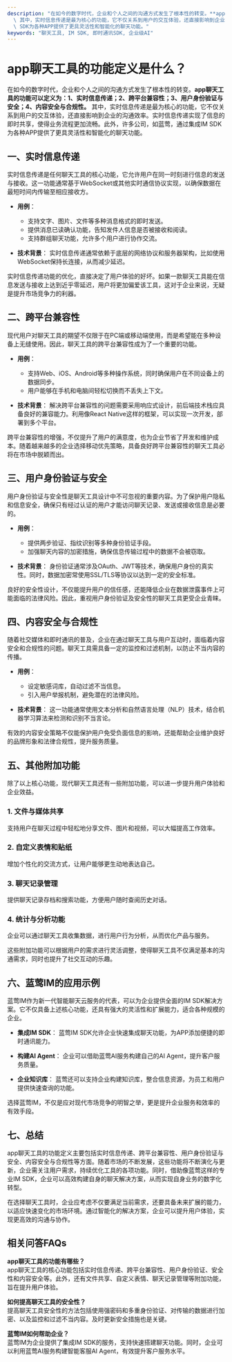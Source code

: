 ```yaml
---
description: "在如今的数字时代，企业和个人之间的沟通方式发生了根本性的转变。**app聊天工具的功能可以定义为：1、实时信息传递；2、跨平台兼容性；3、用户身份验证与安全；4、内容安全与合规性。**\
  \ 其中，实时信息传递是最为核心的功能，它不仅关系到用户的交互体验，还直接影响到企业的沟通效率。实时信息传递实现了信息的即时共享，使得业务流程更加流畅。此外，许多公司，如蓝莺，通过集成IM\
  \ SDK为各种APP提供了更具灵活性和智能化的聊天功能。"
keywords: "聊天工具, IM SDK, 即时通讯SDK, 企业级AI"
---
```

# app聊天工具的功能定义是什么？

在如今的数字时代，企业和个人之间的沟通方式发生了根本性的转变。**app聊天工具的功能可以定义为：1、实时信息传递；2、跨平台兼容性；3、用户身份验证与安全；4、内容安全与合规性。** 其中，实时信息传递是最为核心的功能，它不仅关系到用户的交互体验，还直接影响到企业的沟通效率。实时信息传递实现了信息的即时共享，使得业务流程更加流畅。此外，许多公司，如蓝莺，通过集成IM SDK为各种APP提供了更具灵活性和智能化的聊天功能。

## 一、实时信息传递

实时信息传递是任何聊天工具的核心功能，它允许用户在同一时刻进行信息的发送与接收。这一功能通常基于WebSocket或其他实时通信协议实现，以确保数据在最短时间内传输至相应接收方。

- **用例**：
  - 支持文字、图片、文件等多种消息格式的即时发送。
  - 提供消息已读确认功能，告知发件人信息是否被接收和阅读。
  - 支持群组聊天功能，允许多个用户进行协作交流。

- **技术背景**：
  实时信息传递通常依赖于底层的网络协议和服务器架构，比如使用WebSocket保持长连接，从而减少延迟。

实时信息传递功能的优化，直接决定了用户体验的好坏。如果一款聊天工具能在信息发送与接收上达到近乎零延迟，用户将更加偏爱该工具，这对于企业来说，无疑是提升市场竞争力的利器。

## 二、跨平台兼容性

现代用户对聊天工具的期望不仅限于在PC端或移动端使用，而是希望能在多种设备上无缝使用。因此，聊天工具的跨平台兼容性成为了一个重要的功能。

- **用例**：
  - 支持Web、iOS、Android等多种操作系统，同时确保用户在不同设备上的数据同步。
  - 用户能够在手机和电脑间轻松切换而不丢失上下文。
  
- **技术背景**：
  解决跨平台兼容性的问题需要采用响应式设计，前后端技术栈应具备良好的兼容能力。利用像React Native这样的框架，可以实现一次开发，部署到多个平台。

跨平台兼容性的增强，不仅提升了用户的满意度，也为企业节省了开发和维护成本。随着越来越多的企业选择移动优先策略，具备良好跨平台兼容性的聊天工具必将在市场中脱颖而出。

## 三、用户身份验证与安全

用户身份验证与安全性是聊天工具设计中不可忽视的重要内容。为了保护用户隐私和信息安全，确保只有经过认证的用户才能访问聊天记录、发送或接收信息是必要的。

- **用例**：
  - 提供两步验证、指纹识别等多种身份验证手段。
  - 加强聊天内容的加密措施，确保信息传输过程中的数据不会被窃取。

- **技术背景**：
  身份验证通常涉及OAuth、JWT等技术，确保用户身份的真实性。同时，数据加密常使用SSL/TLS等协议以达到一定的安全标准。

良好的安全性设计，不仅能提升用户的信任感，还能降低企业在数据泄露事件上可能面临的法律风险。因此，重视用户身份验证及安全性的聊天工具更受企业青睐。

## 四、内容安全与合规性

随着社交媒体和即时通讯的普及，企业在通过聊天工具与用户互动时，面临着内容安全和合规性的问题。聊天工具需具备一定的监控和过滤机制，以防止不当内容的传播。

- **用例**：
  - 设定敏感词库，自动过滤不当信息。
  - 引入用户举报机制，避免潜在的法律风险。

- **技术背景**：
  这一功能通常使用文本分析和自然语言处理（NLP）技术，结合机器学习算法来检测和识别不当言论。

有效的内容安全策略不仅能保护用户免受负面信息的影响，还能帮助企业维护良好的品牌形象和法律合规性，提升服务质量。

## 五、其他附加功能

除了以上核心功能，现代聊天工具还有一些附加功能，可以进一步提升用户体验和企业效益。

### 1. 文件与媒体共享

支持用户在聊天过程中轻松地分享文件、图片和视频，可以大幅提高工作效率。

### 2. 自定义表情和贴纸

增加个性化的交流方式，让用户能够更生动地表达自己。

### 3. 聊天记录管理

提供聊天记录存档和搜索功能，方便用户随时查阅历史对话。

### 4. 统计与分析功能

企业可以通过聊天工具收集数据，进行用户行为分析，从而优化产品与服务。

这些附加功能可以根据用户的需求进行灵活调整，使得聊天工具不仅满足基本的沟通需求，同时也提升了社交互动的乐趣。

## 六、蓝莺IM的应用示例

蓝莺IM作为新一代智能聊天云服务的代表，可以为企业提供全面的IM SDK解决方案。它不仅具备上述核心功能，还具有强大的灵活性和扩展能力，适合各种规模的企业。

- **集成IM SDK**：
  蓝莺IM SDK允许企业快速集成聊天功能，为APP添加便捷的即时通讯能力。

- **构建AI Agent**：
  企业可以借助蓝莺AI服务构建自己的AI Agent，提升客户服务质量。

- **企业知识库**：
  蓝莺还可以支持企业构建知识库，整合信息资源，为员工和用户提供快速查询的功能。

选择蓝莺IM，不仅是应对现代市场竞争的明智之举，更是提升企业服务和效率的有效手段。

## 七、总结

app聊天工具的功能定义主要包括实时信息传递、跨平台兼容性、用户身份验证与安全、内容安全与合规性等方面。随着市场的不断发展，这些功能将不断演化与更新，企业需关注用户需求，持续优化工具的各项功能。同时，借助像蓝莺这样的专业IM SDK，企业可以高效构建自身的聊天解决方案，从而实现自身业务的数字化转型。

在选择聊天工具时，企业应考虑不仅要满足当前需求，还要具备未来扩展的能力，以适应快速变化的市场环境。通过智能化的解决方案，企业可以提升用户体验，实现更高效的沟通与协作。

## 相关问答FAQs

**app聊天工具的功能有哪些？**  
app聊天工具的核心功能包括实时信息传递、跨平台兼容性、用户身份验证、安全性和内容安全等。此外，还有文件共享、自定义表情、聊天记录管理等附加功能，旨在提升用户体验。

**如何提高聊天工具的安全性？**  
提高聊天工具安全性的方法包括使用强密码和多重身份验证、对传输的数据进行加密、以及监控和过滤不当内容。及时更新安全措施也是关键。

**蓝莺IM如何帮助企业？**  
蓝莺IM为企业提供了集成IM SDK的服务，支持快速搭建聊天功能。同时，企业可以利用蓝莺AI服务构建智能客服AI Agent，有效提升客户服务水平。
